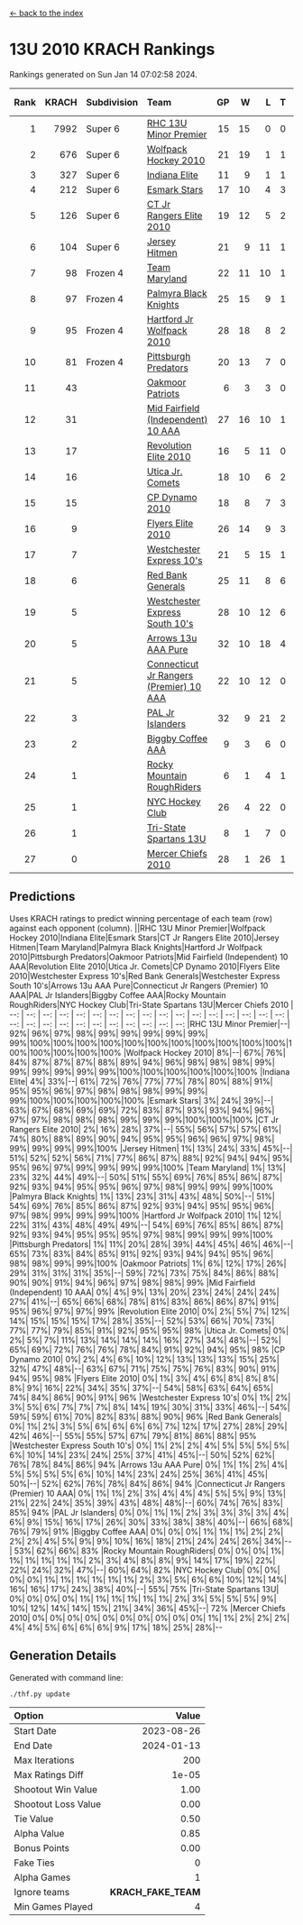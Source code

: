 [<- back to the index](readme.md)
# 13U 2010 KRACH Rankings
Rankings generated on Sun Jan 14 07:02:58 2024.

Rank|KRACH|Subdivision|Team|GP|W|L|T|OTW|OTL|SoS|Exp Wins|Win Diff
---:|---:|:---|:---|---:|---:|---:|---:|---:|---:|---:|---:|---:
1|7992|Super 6|[RHC 13U Minor Premier](https://gamesheetstats.com/seasons/3664/teams/140959/schedule)|15|15|0|0|3|0|92|15.8|-0.0
2|676|Super 6|[Wolfpack Hockey 2010](https://gamesheetstats.com/seasons/3664/teams/140960/schedule)|21|19|1|1|0|1|58|20.4|0.0
3|327|Super 6|[Indiana Elite](https://gamesheetstats.com/seasons/3664/teams/144350/schedule)|11|9|1|1|0|0|64|10.4|0.0
4|212|Super 6|[Esmark Stars](https://gamesheetstats.com/seasons/3664/teams/140972/schedule)|17|10|4|3|0|2|965|12.4|0.0
5|126|Super 6|[CT Jr Rangers Elite 2010](https://gamesheetstats.com/seasons/3664/teams/140955/schedule)|19|12|5|2|1|0|504|13.9|0.0
6|104|Super 6|[Jersey Hitmen](https://gamesheetstats.com/seasons/3664/teams/140961/schedule)|21|9|11|1|3|3|1244|10.4|0.0
7|98|Frozen 4|[Team Maryland](https://gamesheetstats.com/seasons/3664/teams/140976/schedule)|22|11|10|1|2|0|818|12.4|0.0
8|97|Frozen 4|[Palmyra Black Knights](https://gamesheetstats.com/seasons/3664/teams/140973/schedule)|25|15|9|1|0|0|712|16.4|0.0
9|95|Frozen 4|[Hartford Jr Wolfpack 2010](https://gamesheetstats.com/seasons/3664/teams/140957/schedule)|28|18|8|2|0|2|631|19.9|0.0
10|81|Frozen 4|[Pittsburgh Predators](https://gamesheetstats.com/seasons/3664/teams/140974/schedule)|20|13|7|0|1|0|89|13.9|0.0
11|43||[Oakmoor Patriots](https://gamesheetstats.com/seasons/3664/teams/162748/schedule)|6|3|3|0|0|0|117|3.9|0.0
12|31||[Mid Fairfield (Independent) 10 AAA](https://gamesheetstats.com/seasons/3664/teams/140956/schedule)|27|16|10|1|3|2|84|17.4|0.0
13|17||[Revolution Elite 2010](https://gamesheetstats.com/seasons/3664/teams/140975/schedule)|16|5|11|0|0|0|595|5.9|0.0
14|16||[Utica Jr. Comets](https://gamesheetstats.com/seasons/3664/teams/140970/schedule)|18|10|6|2|2|0|28|11.9|0.0
15|15||[CP Dynamo 2010](https://gamesheetstats.com/seasons/3664/teams/140968/schedule)|18|8|7|3|1|2|70|10.4|0.0
16|9||[Flyers Elite 2010](https://gamesheetstats.com/seasons/3664/teams/140963/schedule)|26|14|9|3|0|0|17|16.4|0.0
17|7||[Westchester Express 10's](https://gamesheetstats.com/seasons/3664/teams/140967/schedule)|21|5|15|1|0|1|796|6.4|0.0
18|6||[Red Bank Generals](https://gamesheetstats.com/seasons/3664/teams/140962/schedule)|25|11|8|6|0|1|6|14.9|0.0
19|5||[Westchester Express South 10's](https://gamesheetstats.com/seasons/3664/teams/140971/schedule)|28|10|12|6|1|1|23|13.9|0.0
20|5||[Arrows 13u AAA Pure](https://gamesheetstats.com/seasons/3664/teams/140965/schedule)|32|10|18|4|1|2|67|12.9|0.0
21|5||[Connecticut Jr Rangers (Premier) 10 AAA](https://gamesheetstats.com/seasons/3664/teams/140958/schedule)|22|10|12|0|1|0|14|10.9|0.0
22|3||[PAL Jr Islanders](https://gamesheetstats.com/seasons/3664/teams/140969/schedule)|32|9|21|2|0|1|34|10.9|0.0
23|2||[Biggby Coffee AAA](https://gamesheetstats.com/seasons/3664/teams/144347/schedule)|9|3|6|0|0|1|78|3.9|0.0
24|1||[Rocky Mountain RoughRiders](https://gamesheetstats.com/seasons/3664/teams/144348/schedule)|6|1|4|1|0|0|35|2.4|0.0
25|1||[NYC Hockey Club](https://gamesheetstats.com/seasons/3664/teams/140966/schedule)|26|4|22|0|0|1|76|4.9|0.0
26|1||[Tri-State Spartans 13U](https://gamesheetstats.com/seasons/3664/teams/144349/schedule)|8|1|7|0|1|0|53|1.9|0.0
27|0||[Mercer Chiefs 2010](https://gamesheetstats.com/seasons/3664/teams/140964/schedule)|28|1|26|1|0|0|15|2.4|0.0

## Predictions
Uses KRACH ratings to predict winning percentage of each team (row) against each opponent (column).
||RHC 13U Minor Premier|Wolfpack Hockey 2010|Indiana Elite|Esmark Stars|CT Jr Rangers Elite 2010|Jersey Hitmen|Team Maryland|Palmyra Black Knights|Hartford Jr Wolfpack 2010|Pittsburgh Predators|Oakmoor Patriots|Mid Fairfield (Independent) 10 AAA|Revolution Elite 2010|Utica Jr. Comets|CP Dynamo 2010|Flyers Elite 2010|Westchester Express 10's|Red Bank Generals|Westchester Express South 10's|Arrows 13u AAA Pure|Connecticut Jr Rangers (Premier) 10 AAA|PAL Jr Islanders|Biggby Coffee AAA|Rocky Mountain RoughRiders|NYC Hockey Club|Tri-State Spartans 13U|Mercer Chiefs 2010
| --: | --: | --: | --: | --: | --: | --: | --: | --: | --: | --: | --: | --: | --: | --: | --: | --: | --: | --: | --: | --: | --: | --: | --: | --: | --: | --: | --: 
|RHC 13U Minor Premier|--| 92%| 96%| 97%| 98%| 99%| 99%| 99%| 99%| 99%| 99%|100%|100%|100%|100%|100%|100%|100%|100%|100%|100%|100%|100%|100%|100%|100%|100%
|Wolfpack Hockey 2010|  8%|--| 67%| 76%| 84%| 87%| 87%| 87%| 88%| 89%| 94%| 96%| 98%| 98%| 98%| 99%| 99%| 99%| 99%| 99%| 99%|100%|100%|100%|100%|100%|100%
|Indiana Elite|  4%| 33%|--| 61%| 72%| 76%| 77%| 77%| 78%| 80%| 88%| 91%| 95%| 95%| 96%| 97%| 98%| 98%| 98%| 99%| 99%| 99%|100%|100%|100%|100%|100%
|Esmark Stars|  3%| 24%| 39%|--| 63%| 67%| 68%| 69%| 69%| 72%| 83%| 87%| 93%| 93%| 94%| 96%| 97%| 97%| 98%| 98%| 98%| 99%| 99%| 99%|100%|100%|100%
|CT Jr Rangers Elite 2010|  2%| 16%| 28%| 37%|--| 55%| 56%| 57%| 57%| 61%| 74%| 80%| 88%| 89%| 90%| 94%| 95%| 95%| 96%| 96%| 97%| 98%| 99%| 99%| 99%| 99%|100%
|Jersey Hitmen|  1%| 13%| 24%| 33%| 45%|--| 51%| 52%| 52%| 56%| 71%| 77%| 86%| 87%| 88%| 92%| 94%| 94%| 95%| 95%| 96%| 97%| 99%| 99%| 99%| 99%|100%
|Team Maryland|  1%| 13%| 23%| 32%| 44%| 49%|--| 50%| 51%| 55%| 69%| 76%| 85%| 86%| 87%| 92%| 93%| 94%| 95%| 95%| 96%| 97%| 98%| 99%| 99%| 99%|100%
|Palmyra Black Knights|  1%| 13%| 23%| 31%| 43%| 48%| 50%|--| 51%| 54%| 69%| 76%| 85%| 86%| 87%| 92%| 93%| 94%| 95%| 95%| 96%| 97%| 98%| 99%| 99%| 99%|100%
|Hartford Jr Wolfpack 2010|  1%| 12%| 22%| 31%| 43%| 48%| 49%| 49%|--| 54%| 69%| 76%| 85%| 86%| 87%| 92%| 93%| 94%| 95%| 95%| 95%| 97%| 98%| 99%| 99%| 99%|100%
|Pittsburgh Predators|  1%| 11%| 20%| 28%| 39%| 44%| 45%| 46%| 46%|--| 65%| 73%| 83%| 84%| 85%| 91%| 92%| 93%| 94%| 94%| 95%| 96%| 98%| 98%| 99%| 99%|100%
|Oakmoor Patriots|  1%|  6%| 12%| 17%| 26%| 29%| 31%| 31%| 31%| 35%|--| 59%| 72%| 73%| 75%| 84%| 86%| 88%| 90%| 90%| 91%| 94%| 96%| 97%| 98%| 98%| 99%
|Mid Fairfield (Independent) 10 AAA|  0%|  4%|  9%| 13%| 20%| 23%| 24%| 24%| 24%| 27%| 41%|--| 65%| 66%| 68%| 78%| 81%| 83%| 86%| 86%| 87%| 91%| 95%| 96%| 97%| 97%| 99%
|Revolution Elite 2010|  0%|  2%|  5%|  7%| 12%| 14%| 15%| 15%| 15%| 17%| 28%| 35%|--| 52%| 53%| 66%| 70%| 73%| 77%| 77%| 79%| 85%| 91%| 92%| 95%| 95%| 98%
|Utica Jr. Comets|  0%|  2%|  5%|  7%| 11%| 13%| 14%| 14%| 14%| 16%| 27%| 34%| 48%|--| 52%| 65%| 69%| 72%| 76%| 76%| 78%| 84%| 91%| 92%| 94%| 95%| 98%
|CP Dynamo 2010|  0%|  2%|  4%|  6%| 10%| 12%| 13%| 13%| 13%| 15%| 25%| 32%| 47%| 48%|--| 63%| 67%| 71%| 75%| 75%| 76%| 83%| 90%| 91%| 94%| 95%| 98%
|Flyers Elite 2010|  0%|  1%|  3%|  4%|  6%|  8%|  8%|  8%|  8%|  9%| 16%| 22%| 34%| 35%| 37%|--| 54%| 58%| 63%| 64%| 65%| 74%| 84%| 86%| 90%| 91%| 96%
|Westchester Express 10's|  0%|  1%|  2%|  3%|  5%|  6%|  7%|  7%|  7%|  8%| 14%| 19%| 30%| 31%| 33%| 46%|--| 54%| 59%| 59%| 61%| 70%| 82%| 83%| 88%| 90%| 96%
|Red Bank Generals|  0%|  1%|  2%|  3%|  5%|  6%|  6%|  6%|  6%|  7%| 12%| 17%| 27%| 28%| 29%| 42%| 46%|--| 55%| 55%| 57%| 67%| 79%| 81%| 86%| 88%| 95%
|Westchester Express South 10's|  0%|  1%|  2%|  2%|  4%|  5%|  5%|  5%|  5%|  6%| 10%| 14%| 23%| 24%| 25%| 37%| 41%| 45%|--| 50%| 52%| 62%| 76%| 78%| 84%| 86%| 94%
|Arrows 13u AAA Pure|  0%|  1%|  1%|  2%|  4%|  5%|  5%|  5%|  5%|  6%| 10%| 14%| 23%| 24%| 25%| 36%| 41%| 45%| 50%|--| 52%| 62%| 76%| 78%| 84%| 86%| 94%
|Connecticut Jr Rangers (Premier) 10 AAA|  0%|  1%|  1%|  2%|  3%|  4%|  4%|  4%|  5%|  5%|  9%| 13%| 21%| 22%| 24%| 35%| 39%| 43%| 48%| 48%|--| 60%| 74%| 76%| 83%| 85%| 94%
|PAL Jr Islanders|  0%|  0%|  1%|  1%|  2%|  3%|  3%|  3%|  3%|  4%|  6%|  9%| 15%| 16%| 17%| 26%| 30%| 33%| 38%| 38%| 40%|--| 66%| 68%| 76%| 79%| 91%
|Biggby Coffee AAA|  0%|  0%|  0%|  1%|  1%|  1%|  2%|  2%|  2%|  2%|  4%|  5%|  9%|  9%| 10%| 16%| 18%| 21%| 24%| 24%| 26%| 34%|--| 53%| 62%| 66%| 83%
|Rocky Mountain RoughRiders|  0%|  0%|  0%|  1%|  1%|  1%|  1%|  1%|  1%|  2%|  3%|  4%|  8%|  8%|  9%| 14%| 17%| 19%| 22%| 22%| 24%| 32%| 47%|--| 60%| 64%| 82%
|NYC Hockey Club|  0%|  0%|  0%|  0%|  1%|  1%|  1%|  1%|  1%|  1%|  2%|  3%|  5%|  6%|  6%| 10%| 12%| 14%| 16%| 16%| 17%| 24%| 38%| 40%|--| 55%| 75%
|Tri-State Spartans 13U|  0%|  0%|  0%|  0%|  1%|  1%|  1%|  1%|  1%|  1%|  2%|  3%|  5%|  5%|  5%|  9%| 10%| 12%| 14%| 14%| 15%| 21%| 34%| 36%| 45%|--| 72%
|Mercer Chiefs 2010|  0%|  0%|  0%|  0%|  0%|  0%|  0%|  0%|  0%|  0%|  1%|  1%|  2%|  2%|  2%|  4%|  4%|  5%|  6%|  6%|  6%|  9%| 17%| 18%| 25%| 28%|--

## Generation Details

Generated with command line:
```
./thf.py update
```

| Option | Value |
| :----- | ----: |
| Start Date | 2023-08-26 |
| End Date | 2024-01-13 |
| Max Iterations | 200 |
| Max Ratings Diff | 1e-05 |
| Shootout Win Value | 1.00 |
| Shootout Loss Value | 0.00 |
| Tie Value | 0.50 |
| Alpha Value | 0.85 |
| Bonus Points | 0.00 |
| Fake Ties | 0 |
| Alpha Games | 1 |
| Ignore teams | __KRACH_FAKE_TEAM__ |
| Min Games Played | 4 |


